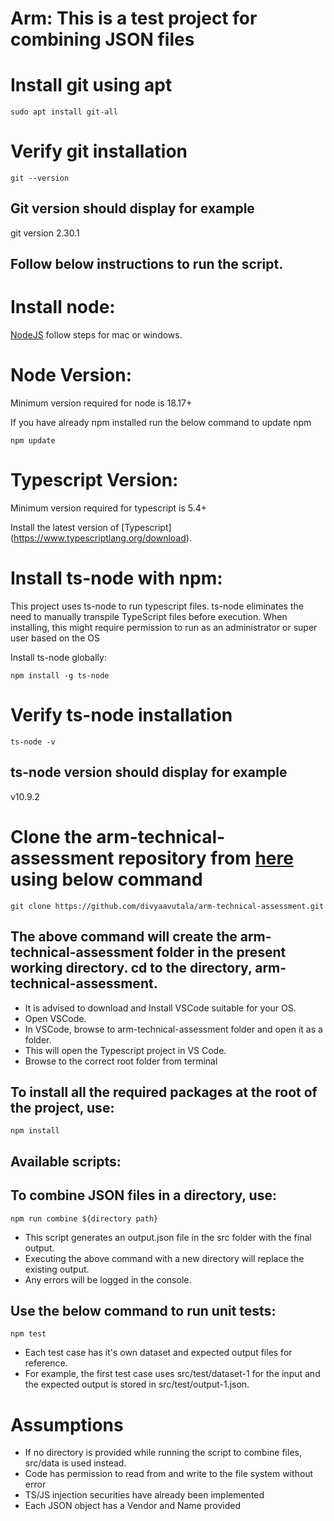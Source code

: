# Arm: This is a test project for combining JSON files

# Install git using apt

```
sudo apt install git-all
```

# Verify git installation

```
git --version
```

## Git version should display for example

git version 2.30.1

## Follow below instructions to run the script.

# Install node:

[NodeJS](https://nodejs.org/en/download)
follow steps for mac or windows.

# Node Version:

Minimum version required for node is 18.17+

If you have already npm installed run the below command to update npm

```
npm update
```

# Typescript Version:

Minimum version required for typescript is 5.4+

Install the latest version of [Typescript] (https://www.typescriptlang.org/download).

# Install ts-node with npm:

This project uses ts-node to run typescript files.
ts-node eliminates the need to manually transpile TypeScript files before execution.
When installing, this might require permission to run as an administrator or super user based on the OS

Install ts-node globally:

```
npm install -g ts-node
```

# Verify ts-node installation

```
ts-node -v
```

## ts-node version should display for example

v10.9.2

# Clone the arm-technical-assessment repository from [here](https://github.com/divyaavutala/arm-technical-assessment) using below command

```
git clone https://github.com/divyaavutala/arm-technical-assessment.git
```

## The above command will create the arm-technical-assessment folder in the present working directory. cd to the directory, arm-technical-assessment.

- It is advised to download and Install VSCode suitable for your OS.
- Open VSCode.
- In VSCode, browse to arm-technical-assessment folder and open it as a folder.
- This will open the Typescript project in VS Code.
- Browse to the correct root folder from terminal

## To install all the required packages at the root of the project, use:

```
npm install
```

## Available scripts:

## To combine JSON files in a directory, use:

```
npm run combine ${directory path}
```

- This script generates an output.json file in the src folder with the final output.
- Executing the above command with a new directory will replace the existing output.
- Any errors will be logged in the console.

## Use the below command to run unit tests:

```
npm test
```

- Each test case has it's own dataset and expected output files for reference.
- For example, the first test case uses src/test/dataset-1 for the input and the expected output is stored in src/test/output-1.json.

# Assumptions

- If no directory is provided while running the script to combine files, src/data is used instead.
- Code has permission to read from and write to the file system without error
- TS/JS injection securities have already been implemented
- Each JSON object has a Vendor and Name provided

